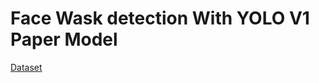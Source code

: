# Face Wask detection With YOLO V1 Paper Model

<a href="https://www.kaggle.com/datasets/andrewmvd/face-mask-detection?select=images">Dataset</a>